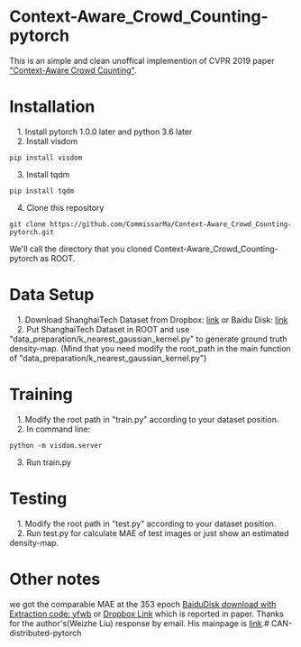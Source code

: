 # Context-Aware_Crowd_Counting-pytorch
This is an simple and clean unoffical implemention of CVPR 2019 paper ["Context-Aware Crowd Counting"](https://arxiv.org/pdf/1811.10452.pdf).  
# Installation
&emsp;1. Install pytorch 1.0.0 later and python 3.6 later  
&emsp;2. Install visdom    
```pip
pip install visdom
```
&emsp;3. Install tqdm
```pip
pip install tqdm
```  
&emsp;4. Clone this repository  
```git
git clone https://github.com/CommissarMa/Context-Aware_Crowd_Counting-pytorch.git
```
We'll call the directory that you cloned Context-Aware_Crowd_Counting-pytorch as ROOT.
# Data Setup
&emsp;1. Download ShanghaiTech Dataset from
Dropbox: [link](https://www.dropbox.com/s/fipgjqxl7uj8hd5/ShanghaiTech.zip?dl=0) or Baidu Disk: [link](http://pan.baidu.com/s/1nuAYslz)  
&emsp;2. Put ShanghaiTech Dataset in ROOT and use "data_preparation/k_nearest_gaussian_kernel.py" to generate ground truth density-map. (Mind that you need modify the root_path in the main function of "data_preparation/k_nearest_gaussian_kernel.py")  
# Training
&emsp;1. Modify the root path in "train.py" according to your dataset position.  
&emsp;2. In command line:
```
python -m visdom.server
```  
&emsp;3. Run train.py
# Testing
&emsp;1. Modify the root path in "test.py" according to your dataset position.  
&emsp;2. Run test.py for calculate MAE of test images or just show an estimated density-map.  
# Other notes
we got the comparable MAE at the 353 epoch [BaiduDisk download with Extraction code: yfwb](https://pan.baidu.com/s/1Y-nnVQoZgmgNjpHhE4y--Q) or [Dropbox Link](https://www.dropbox.com/s/do3yf8hs841exha/cvpr2019_CAN_SHHA_353.pth?dl=0) which is reported in paper. Thanks for the author's(Weizhe Liu) response by email. His mainpage is [link](https://sites.google.com/view/weizheliu/home).# CAN-distributed-pytorch
